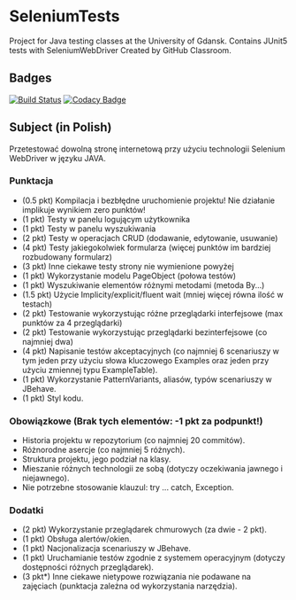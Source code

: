 # SeleniumTests

Project for Java testing classes at the University of Gdansk.
Contains JUnit5 tests with SeleniumWebDriver
Created by GitHub Classroom.

## Badges

[![Build Status](https://travis-ci.com/testowanieaplikacjijavaug/projekt3-AChorostian.svg?token=FsWgJEToSjz6xeFyedzi&branch=master)](https://travis-ci.com/testowanieaplikacjijavaug/projekt3-AChorostian)
[![Codacy Badge](https://api.codacy.com/project/badge/Grade/21ee3c1fa50d4415b90fdef8e08d2e78)](https://www.codacy.com?utm_source=github.com&amp;utm_medium=referral&amp;utm_content=testowanieaplikacjijavaug/projekt3-AChorostian&amp;utm_campaign=Badge_Grade)

## Subject (in Polish)

Przetestować dowolną stronę internetową przy użyciu technologii Selenium WebDriver w języku JAVA.

### Punktacja

  * (0.5 pkt) Kompilacja i bezbłędne uruchomienie projektu! Nie działanie implikuje wynikiem zero punktów!
  * (1 pkt) Testy w panelu logującym użytkownika
  * (1 pkt) Testy w panelu wyszukiwania
  * (2 pkt) Testy w operacjach CRUD (dodawanie, edytowanie, usuwanie)
  * (4 pkt) Testy jakiegokolwiek formularza (więcej punktów im bardziej rozbudowany formularz)
  * (3 pkt) Inne ciekawe testy strony nie wymienione powyżej
  * (1 pkt) Wykorzystanie modelu PageObject (połowa testów)
  * (1 pkt) Wyszukiwanie elementów różnymi metodami (metoda By...)
  * (1.5 pkt) Użycie Implicity/explicit/fluent wait (mniej więcej równa ilość w testach)
  * (2 pkt) Testowanie wykorzystując różne przeglądarki interfejsowe (max punktów za 4 przeglądarki)
  * (2 pkt) Testowanie wykorzystując przeglądarki bezinterfejsowe (co najmniej dwa)
  * (4 pkt) Napisanie testów akceptacyjnych (co najmniej 6 scenariuszy w tym jeden przy użyciu słowa kluczowego Examples oraz jeden przy użyciu zmiennej typu ExampleTable).
  * (1 pkt) Wykorzystanie PatternVariants, aliasów, typów scenariuszy w JBehave.
  * (1 pkt) Styl kodu.

### Obowiązkowe (Brak tych elementów: -1 pkt za podpunkt!)

  * Historia projektu w repozytorium (co najmniej 20 commitów).
  * Różnorodne asercje (co najmniej 5 różnych).
  * Struktura projektu, jego podział na klasy.
  * Mieszanie różnych technologii ze sobą (dotyczy oczekiwania jawnego i niejawnego).
  * Nie potrzebne stosowanie klauzul: try ... catch, Exception.

### Dodatki

  * (2 pkt) Wykorzystanie przeglądarek chmurowych (za dwie - 2 pkt).
  * (1 pkt) Obsługa alertów/okien.
  * (1 pkt) Nacjonalizacja scenariuszy w JBehave.
  * (1 pkt) Uruchamianie testów zgodnie z systemem operacyjnym (dotyczy dostępności różnych przeglądarek).
  * (3 pkt*) Inne ciekawe nietypowe rozwiązania nie podawane na zajęciach (punktacja zależna od wykorzystania narzędzia).
